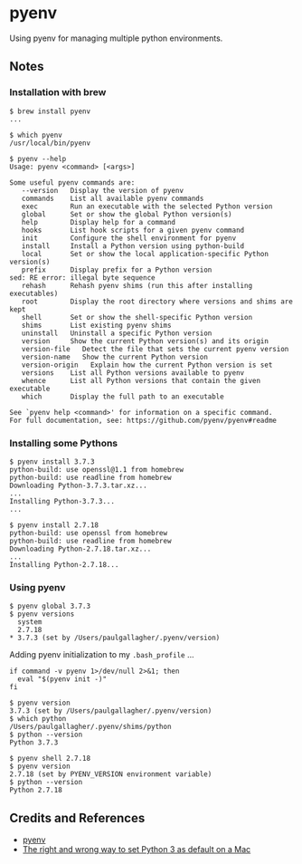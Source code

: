 # pyenv

Using pyenv for managing multiple python environments.

## Notes


### Installation with brew

```
$ brew install pyenv
...

$ which pyenv
/usr/local/bin/pyenv

$ pyenv --help
Usage: pyenv <command> [<args>]

Some useful pyenv commands are:
   --version   Display the version of pyenv
   commands    List all available pyenv commands
   exec        Run an executable with the selected Python version
   global      Set or show the global Python version(s)
   help        Display help for a command
   hooks       List hook scripts for a given pyenv command
   init        Configure the shell environment for pyenv
   install     Install a Python version using python-build
   local       Set or show the local application-specific Python version(s)
   prefix      Display prefix for a Python version
sed: RE error: illegal byte sequence
   rehash      Rehash pyenv shims (run this after installing executables)
   root        Display the root directory where versions and shims are kept
   shell       Set or show the shell-specific Python version
   shims       List existing pyenv shims
   uninstall   Uninstall a specific Python version
   version     Show the current Python version(s) and its origin
   version-file   Detect the file that sets the current pyenv version
   version-name   Show the current Python version
   version-origin   Explain how the current Python version is set
   versions    List all Python versions available to pyenv
   whence      List all Python versions that contain the given executable
   which       Display the full path to an executable

See `pyenv help <command>' for information on a specific command.
For full documentation, see: https://github.com/pyenv/pyenv#readme
```

### Installing some Pythons

```
$ pyenv install 3.7.3
python-build: use openssl@1.1 from homebrew
python-build: use readline from homebrew
Downloading Python-3.7.3.tar.xz...
...
Installing Python-3.7.3...
...

$ pyenv install 2.7.18
python-build: use openssl from homebrew
python-build: use readline from homebrew
Downloading Python-2.7.18.tar.xz...
...
Installing Python-2.7.18...
```

### Using pyenv

```
$ pyenv global 3.7.3
$ pyenv versions
  system
  2.7.18
* 3.7.3 (set by /Users/paulgallagher/.pyenv/version)
```

Adding pyenv initialization to my `.bash_profile` ...

```
if command -v pyenv 1>/dev/null 2>&1; then
  eval "$(pyenv init -)"
fi
```

```
$ pyenv version
3.7.3 (set by /Users/paulgallagher/.pyenv/version)
$ which python
/Users/paulgallagher/.pyenv/shims/python
$ python --version
Python 3.7.3

$ pyenv shell 2.7.18
$ pyenv version
2.7.18 (set by PYENV_VERSION environment variable)
$ python --version
Python 2.7.18

```

## Credits and References

* [pyenv](https://github.com/pyenv/pyenv)
* [The right and wrong way to set Python 3 as default on a Mac](https://opensource.com/article/19/5/python-3-default-mac)
